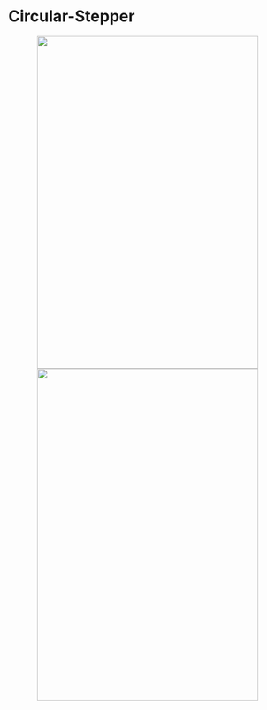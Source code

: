 # Circular-Stepper
<p align="center">
<img src="https://user-images.githubusercontent.com/28338493/40958156-e17a3296-68b5-11e8-8830-06c548ea6dc1.png" width="400" height="600"/>
<img src="https://user-images.githubusercontent.com/28338493/40958158-e32f4284-68b5-11e8-9346-97ad3928ebe8.png" width="400" height="600"/>
</p>
